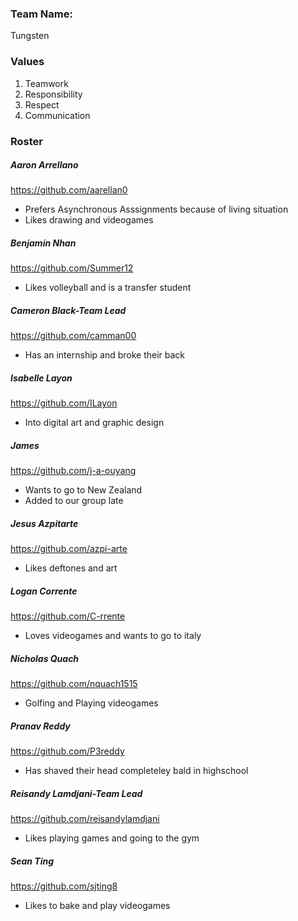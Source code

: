 ### Team Name: 
Tungsten

### Values
1. Teamwork
2. Responsibility
3. Respect
4. Communication

### Roster
##### Aaron Arrellano
https://github.com/aarellan0
* Prefers Asynchronous Asssignments because of living situation
* Likes drawing and videogames
  
##### Benjamin Nhan
https://github.com/Summer12
* Likes volleyball and is a transfer student
  
##### Cameron Black-Team Lead
https://github.com/camman00
* Has an internship and broke their back
  
##### Isabelle Layon
https://github.com/ILayon
* Into digital art and graphic design
  
##### James
https://github.com/j-a-ouyang
* Wants to go to New Zealand
* Added to our group late
    
##### Jesus Azpitarte
https://github.com/azpi-arte
* Likes deftones and art

##### Logan Corrente
https://github.com/C-rrente
* Loves videogames and wants to go to italy
  
##### Nicholas Quach
https://github.com/nquach1515
* Golfing and Playing videogames
  
##### Pranav Reddy
https://github.com/P3reddy
* Has shaved their head completeley bald in highschool 
  
##### Reisandy Lamdjani-Team Lead
https://github.com/reisandylamdjani
* Likes playing games and going to the gym
  
##### Sean Ting
https://github.com/sjting8
* Likes to bake and play videogames
